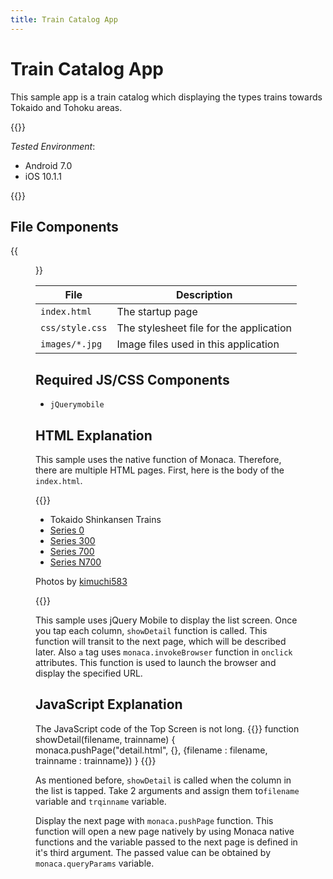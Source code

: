 ```yaml
---
title: Train Catalog App
---
```


# Train Catalog App

This sample app is a train catalog which displaying the types trains
towards Tokaido and Tohoku areas.

{{<import pid="5923ccc5ff2af20e3acb2dd1" title="Train Catalog App">}}

*Tested Environment*: 

- Android 7.0
- iOS 10.1.1

{{<iframeApp src="https://monaca.github.io/project-templates/20-train-catalog/www/index.html">}}

## File Components                                           

{{<figure src="/images/sampleapp/shinkansen/3.png">}}                                
                                                                                            
| File | Description |
|------|-------------|
| `index.html` | The startup page |              
| `css/style.css` | The stylesheet file for the application |
| `images/*.jpg` | Image files used in this application |

## Required JS/CSS Components

- `jQuerymobile`   

## HTML Explanation

This sample uses the native function of Monaca. Therefore, there are
multiple HTML pages. First, here is the body of the `index.html`.

{{<highlight html>}}
<div data-role="content">
  <ul data-role="listview">
    <li data-role="list-divider">Tokaido Shinkansen Trains</li>
    <li><a href="#" onclick="showDetail('0kei', 'Series 0')">Series 0</a></li>
    <li><a href="#" onclick="showDetail('300kei', 'Series 300')">Series 300</a></li>
    <li><a href="#" onclick="showDetail('700kei', 'Series 700')">Series 700</a></li>
    <li><a href="#" onclick="showDetail('n700kei', 'Series N700')">Series N700</a></li>
  </ul>
  <p id="attribution">Photos by <a href="#" onclick="monaca.invokeBrowser('http://www.flickr.com/photos/kimuchi583/')">kimuchi583</a></p>
</div>
{{</highlight>}}

This sample uses jQuery Mobile to display the list screen. Once you tap
each column, `showDetail` function is called. This function will transit
to the next page, which will be described later. Also `a` tag uses
`monaca.invokeBrowser` function in `onclick` attributes. This function
is used to launch the browser and display the specified URL.

## JavaScript Explanation

The JavaScript code of the Top Screen is not long.
{{<highlight javascript>}}
function showDetail(filename, trainname) {
  monaca.pushPage("detail.html", {}, {filename : filename, trainname : trainname})
}
{{</highlight>}}

As mentioned before, `showDetail` is called when the column in the list
is tapped. Take 2 arguments and assign them to`filename` variable and
`trqinname` variable.

Display the next page with `monaca.pushPage` function. This function
will open a new page natively by using Monaca native functions and the
variable passed to the next page is defined in it's third argument. The
passed value can be obtained by `monaca.queryParams` variable.
